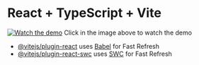 # React + TypeScript + Vite

[![Watch the demo](https://img.youtube.com/vi/a8kOP15ZwCQ/maxresdefault.jpg)](https://youtu.be/a8kOP15ZwCQ)
Click in the image above to watch the demo

- [@vitejs/plugin-react](https://github.com/vitejs/vite-plugin-react/blob/main/packages/plugin-react/README.md) uses [Babel](https://babeljs.io/) for Fast Refresh
- [@vitejs/plugin-react-swc](https://github.com/vitejs/vite-plugin-react-swc) uses [SWC](https://swc.rs/) for Fast Refresh
